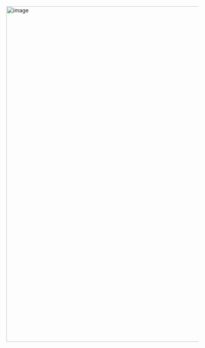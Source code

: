 <img width="1562" height="879" alt="image" src="https://github.com/user-attachments/assets/5e5b4d8c-e07f-4a4c-b71a-b249b426c208" />
